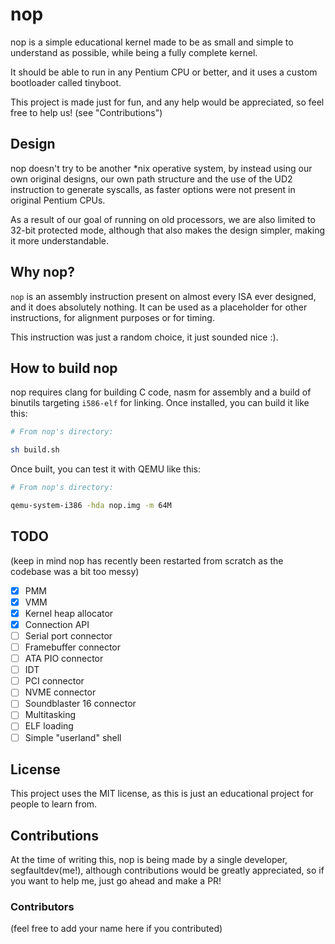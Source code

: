 # nop

nop is a simple educational kernel made to be as small and simple to understand as possible, while being a fully complete kernel.

It should be able to run in any Pentium CPU or better, and it uses a custom bootloader called tinyboot.

This project is made just for fun, and any help would be appreciated, so feel free to help us! (see "Contributions")

## Design

nop doesn't try to be another \*nix operative system, by instead using our own original designs, our own path structure and the use of the UD2 instruction to generate syscalls, as faster options were not present in original Pentium CPUs.

As a result of our goal of running on old processors, we are also limited to 32-bit protected mode, although that also makes the design simpler, making it more understandable.

## Why nop?

`nop` is an assembly instruction present on almost every ISA ever designed, and it does absolutely nothing. It can be used as a placeholder for other instructions, for alignment purposes or for timing.

This instruction was just a random choice, it just sounded nice :).

## How to build nop

nop requires clang for building C code, nasm for assembly and a build of binutils targeting `i586-elf` for linking. Once installed, you can build it like this:

```sh
# From nop's directory:

sh build.sh
```

Once built, you can test it with QEMU like this:

```sh
# From nop's directory:

qemu-system-i386 -hda nop.img -m 64M
```

## TODO

(keep in mind nop has recently been restarted from scratch as the codebase was a bit too messy)

- [x] PMM
- [x] VMM
- [x] Kernel heap allocator
- [x] Connection API
- [ ] Serial port connector
- [ ] Framebuffer connector
- [ ] ATA PIO connector
- [ ] IDT
- [ ] PCI connector
- [ ] NVME connector
- [ ] Soundblaster 16 connector
- [ ] Multitasking
- [ ] ELF loading
- [ ] Simple "userland" shell

## License

This project uses the MIT license, as this is just an educational project for people to learn from.

## Contributions

At the time of writing this, nop is being made by a single developer, segfaultdev(me!), although contributions would be greatly appreciated, so if you want to help me, just go ahead and make a PR!

### Contributors

(feel free to add your name here if you contributed)
